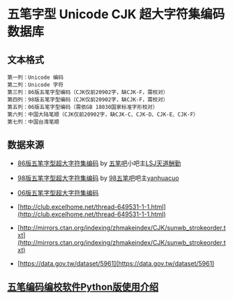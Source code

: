 # 五笔字型 Unicode CJK 超大字符集编码数据库

## 文本格式

```
第一列：Unicode 编码
第二列：Unicode 字符
第三列：86版五笔字型编码（CJK仅前20902字，缺CJK-F，需校对）
第四列：98版五笔字型编码（CJK仅前20902字，缺CJK-F，需校对）
第五列：06版五笔字型编码（需依GB 18030国家标准字形校对）
第六列：中国大陆笔顺（CJK仅前20902字，缺CJK-C、CJK-D、CJK-E、CJK-F）
第七列：中国台湾笔顺
```

## 数据来源

* [86版五笔字型超大字符集编码](https://pan.baidu.com/s/1hq5kedm) by [五笔吧](http://tieba.baidu.com/f?kw=五笔&ie=utf-8)小吧主[LSJ天道酬勤](http://tieba.baidu.com/home/main?un=LSJ天道酬勤&ie=utf-8)

* [98版五笔字型超大字符集编码](https://github.com/yanhuacuo/98wubi-unicode) by [98五笔吧](http://tieba.baidu.com/f?kw=98五笔&ie=utf-8)吧主[yanhuacuo](http://tieba.baidu.com/home/main?un=yanhuacuo&ie=utf-8)

* [06版五笔字型超大字符集编码](https://github.com/CNMan/UnicodeCJK-WuBi06)

* [http://club.excelhome.net/thread-649531-1-1.html](http://club.excelhome.net/thread-649531-1-1.html)

* [http://mirrors.ctan.org/indexing/zhmakeindex/CJK/sunwb_strokeorder.txt](http://mirrors.ctan.org/indexing/zhmakeindex/CJK/sunwb_strokeorder.txt)

* [https://data.gov.tw/dataset/5961](https://data.gov.tw/dataset/5961)

## [五笔编码编校软件Python版使用介绍](https://github.com/CNMan/UnicodeCJK-WuBi/issues/5)
